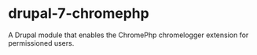 drupal-7-chromephp
==================

A Drupal module that enables the ChromePhp chromelogger extension for permissioned users.
